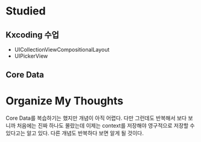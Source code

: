 # Studied
  
## Kxcoding 수업
- UICollectionViewCompositionalLayout 
- UIPickerView
 
## Core Data

# Organize My Thoughts
Core Data를 복습하기는 했지만 개념이 아직 어렵다. 다만 그런데도 반복해서 보다 보니까 처음에는 진짜 하나도 몰랐는데 이제는 context를 저장해야 영구적으로 저장할 수 있다고는 알고 있다. 다른 개념도 반복하다 보면 알게 될 것이다.
